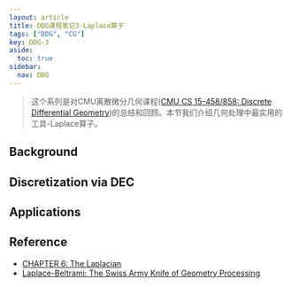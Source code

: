 ```yaml
---
layout: article
title: DDG课程笔记3-Laplace算子
tags: ["DDG", "CG"]
key: DDG-3
aside:
  toc: true
sidebar:
  nav: DDG
---
```


> 这个系列是对CMU离散微分几何课程([CMU CS 15-458/858: Discrete Differential Geometry](https://brickisland.net/DDGSpring2021/))的总结和回顾。本节我们介绍几何处理中最实用的工具-Laplace算子。
<!--more-->

## Background

## Discretization via DEC

## Applications

## Reference

- [CHAPTER 6: The Laplacian](http://www.cs.cmu.edu/~kmcrane/Projects/DDG/paper.pdf#page=101)
- [Laplace-Beltrami: The Swiss Army Knife of Geometry Processing](http://ddg.cs.columbia.edu/SGP2014/LaplaceBeltrami.pdf)